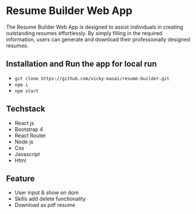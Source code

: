 # Resume Builder Web App
The Resume Builder Web App is designed to assist individuals in creating outstanding resumes effortlessly. By simply filling in the required information, users can generate and download their professionally designed resumes.

## Installation and Run the app for local run
- ```git clone https://github.com/vicky-masai/resume-builder.git ```
- ``` npm i ```
- ``` npm start ```

## Techstack
- React js
- Bootstrap 4
- React Router
- Node js
- Css
- Javascript
- Html

## Feature
- User input & show on dom
- Skills add delete functionality
- Download as pdf resume
